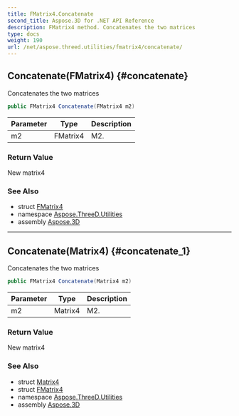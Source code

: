 ```yaml
---
title: FMatrix4.Concatenate
second_title: Aspose.3D for .NET API Reference
description: FMatrix4 method. Concatenates the two matrices
type: docs
weight: 190
url: /net/aspose.threed.utilities/fmatrix4/concatenate/
---
```

## Concatenate(FMatrix4) {#concatenate}

Concatenates the two matrices

```csharp
public FMatrix4 Concatenate(FMatrix4 m2)
```

| Parameter | Type | Description |
| --- | --- | --- |
| m2 | FMatrix4 | M2. |

### Return Value

New matrix4

### See Also

* struct [FMatrix4](../)
* namespace [Aspose.ThreeD.Utilities](../../../aspose.threed.utilities/)
* assembly [Aspose.3D](../../../)

---

## Concatenate(Matrix4) {#concatenate_1}

Concatenates the two matrices

```csharp
public FMatrix4 Concatenate(Matrix4 m2)
```

| Parameter | Type | Description |
| --- | --- | --- |
| m2 | Matrix4 | M2. |

### Return Value

New matrix4

### See Also

* struct [Matrix4](../../matrix4/)
* struct [FMatrix4](../)
* namespace [Aspose.ThreeD.Utilities](../../../aspose.threed.utilities/)
* assembly [Aspose.3D](../../../)


